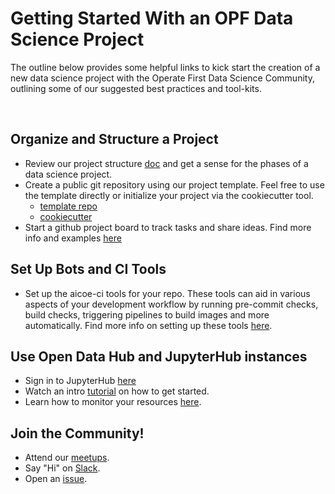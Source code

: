 # Getting Started With an OPF Data Science Project

The outline below provides some helpful links to kick start the creation of a new data science project with the Operate First Data Science Community, outlining some of our suggested best practices and tool-kits.  

<br/>

## Organize and Structure a Project

* Review our project structure [doc](/project-structure.md) and get a sense for the phases of a data science project.
*  Create a public git repository using our project template. Feel free to use the template directly or initialize your project via the cookiecutter tool.
    * [template repo](https://github.com/aicoe-aiops/project-template)
    * [cookiecutter](https://github.com/aicoe-aiops/cookiecutter-data-science) 
* Start a github project board to track tasks and share ideas. Find more info and examples [here](/boards-and-issues.md)   


## Set Up Bots and CI Tools
* Set up the aicoe-ci tools for your repo. These tools can aid in various aspects of your development workflow by running pre-commit checks, build checks, triggering pipelines to build images and more automatically. Find more info on setting up these tools [here](https://github.com/aicoe/aicoe-ci#getting-started).

## Use Open Data Hub and JupyterHub instances

* Sign in to JupyterHub [here](https://jupyterhub-opf-jupyterhub.apps.smaug.na.operate-first.cloud/)
* Watch an intro [tutorial](https://www.youtube.com/watch?v=iI_-lqi3vP4&list=PL8VBRDTElCWpneB4dBu4u1kHElZVWfAwW&index=3) on how to get started.
* Learn how to monitor your resources [here](https://youtu.be/1zZ-7mdxOWU).

## Join the Community! 

* Attend our [meetups](https://www.operate-first.cloud/data-science/operate-first-data-science-community/docs/meetup-landing-page.md).
* Say "Hi" on [Slack](https://operatefirst.slack.com/ssb/redirect).
* Open an [issue](https://github.com/operate-first/support).     
